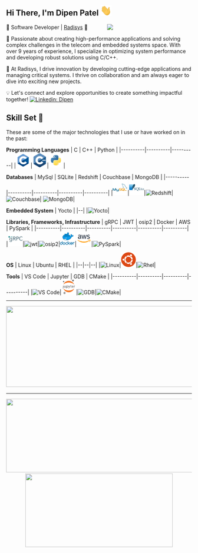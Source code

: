 <h2>Hi There, I'm Dipen Patel <img  src="https://raw.githubusercontent.com/ABSphreak/ABSphreak/master/gifs/Hi.gif" width="30px"></h2>
<img align='right' src="https://media.giphy.com/media/WUlplcMpOCEmTGBtBW/giphy.gif" width="230">

🌟 Software Developer | [Radisys](https://radisys.com/) 🌟



🔧 Passionate about creating high-performance applications and solving complex challenges in the telecom and embedded systems space. With over 9 years of experience, I specialize in optimizing system performance and developing robust solutions using C/C++.

🚀 At Radisys, I drive innovation by developing cutting-edge applications and managing critical systems. I thrive on collaboration and am always eager to dive into exciting new projects.

💡 Let's connect and explore opportunities to create something impactful together! [![Linkedin: Dipen](https://img.shields.io/badge/-Dipen-blue?style=flat-square&logo=Linkedin&logoColor=white&link=https://www.linkedin.com/in/dpnpatel5/)](https://www.linkedin.com/in/dpnpatel5/)

## Skill Set :muscle:

These are some of the major technologies that I use or have worked on in the past:

**Programming Languages**
| C | C++ | Python | 
|----------|----------|----------|
|<img title="C" alt="C" width="40px" src="https://raw.githubusercontent.com/github/explore/main/topics/c/c.png">|<img title="C++" alt="C++" width="40px" src="https://raw.githubusercontent.com/github/explore/main/topics/cpp/cpp.png">|<img title="Python" alt="Python" width="40px" src="https://raw.githubusercontent.com/github/explore/master/topics/python/python.png">|


**Databases**
| MySql | SQLite | Redshift | Couchbase | MongoDB |
|----------|----------|----------|----------|----------|
|<img src="https://github.com/devicons/devicon/blob/master/icons/mysql/mysql-original-wordmark.svg" title="MySQL" alt="MySQL" width="40"/>|<img src="https://github.com/devicons/devicon/blob/master/icons/sqlite/sqlite-original-wordmark.svg" title="SQLite" alt="SQLite" width="40"/>|<img title="Redshift" alt="Redshift" width="40px" src="https://upload.wikimedia.org/wikipedia/commons/7/73/Amazon-Redshift-Logo.svg">|<img src="https://www.couchbase.com/wp-content/themes/couchbase-com/images/Logo-2000.svg" title="Couchbase" alt="Couchbase" width="60"/>| <img src="https://upload.wikimedia.org/wikipedia/commons/9/93/MongoDB_Logo.svg" title="MongoDB" alt="MongoDB" width="60"/>|

**Embedded System**
| Yocto |
|--|
|<img title="Yocto" alt="Yocto" width="40px" src="https://upload.wikimedia.org/wikipedia/commons/0/00/Yocto_Project_logo.svg">|


**Libraries, Frameworks, Infrastructure**
| gRPC | JWT | osip2 | Docker | AWS | PySpark | 
|----------|----------|----------|----------|----------|----------|
|<img title="gRPC" alt="gRPC" width="40px" src="https://raw.githubusercontent.com/github/explore/main/topics/grpc/grpc.png">|<img title="jwt" alt="jwt" width="40px" src="https://jwt.io/img/pic_logo.svg">|<img title="osip2" alt="osip2" width="40px" src="https://www.gnu.org/software/osip/osip-logo-60p.png">|<img title="Docker" alt="Docker" width="40px" src="https://raw.githubusercontent.com/github/explore/master/topics/docker/docker.png">|<img title="AWS" alt="AWS" width="40px" src="https://raw.githubusercontent.com/github/explore/main/topics/aws/aws.png">|<img title="PySpark" alt="PySpark" width="40px" src="https://upload.wikimedia.org/wikipedia/commons/f/f3/Apache_Spark_logo.svg">|


**OS**
| Linux | Ubuntu | RHEL |
|--|--|--|
|<img title="Linux" alt="Linux" width="40px" src="https://raw.githubusercontent.com/Thomas-George-T/Thomas-George-T/master/assets/linux-tux.svg">|<img title="Ubuntu" alt="Ubuntu" width="40px" src="https://raw.githubusercontent.com/github/explore/master/topics/ubuntu/ubuntu.png">|<img title="Rhel" alt="Rhel" width="40px" src="https://www.redhat.com/rhdc/managed-files/rhb-logos-red_hat_logo-hero_image_2.svg">|


**Tools**
| VS Code | Jupyter | GDB | CMake | 
|----------|----------|----------|----------|
|<img title="VS Code" alt="VS Code" width="40px" src="https://img.icons8.com/fluent/48/000000/visual-studio-code-2019.png">|<img title="Jupyter Notebook" alt="Jupyter" width="40px" src="https://raw.githubusercontent.com/github/explore/master/topics/jupyter-notebook/jupyter-notebook.png">|<img title="GDB" alt="GDB" width="40px" src="https://www.sourceware.org/gdb/images/archer.svg">|<img title="CMake" alt="CMake" width="40px" src="https://cmake.org/wp-content/uploads/2023/08/CMake-Logo.svg">|
<br>

---

<p align="center">
  <img width="800" height="220" src="https://streak-stats.demolab.com?user=dpnpatel5&theme=highcontrast&hide_border=true&border_radius=5&card_width=800">
</p>


---


<p align="center">
  <img width="600" height="200" src="https://github-readme-stats.vercel.app/api?username=dpnpatel5&show_icons=true&theme=vision-friendly-dark">
  <img width="400" height="200" src="https://github-readme-stats.vercel.app/api/top-langs/?username=dpnpatel5&size_weight=0.0005&count_weight=0.3&layout=compact&theme=vision-friendly-dark">
</p>
 


<div id="header" align="center">
  <img src="https://komarev.com/ghpvc/?username=dpnpatel5&style=for-the-badge&color=orange" alt=""/>
</div>

<br>
